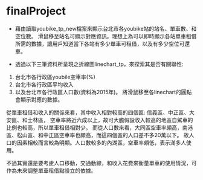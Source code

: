 # finalProject
- 藉由讀取youbike_tp_new檔案來顯示台北市各youbike站的站名、單車數、和空位數。
滑鼠移至站名可顯示對應資訊。理想上為可以即時顯示各站單車租借所需的數據，讓用戶知道當下各站有多少單車可租借，以及有多少空位可還車。

- 透過以下三筆資料所呈現之折線圖linechart_tp，來探索其是否有關聯性:
1) 台北市各行政區youbile空車率(%)
2) 台北市各行政區平均收入
3) 以及台北市各行政區人口數(資料為2015年)。
將滑鼠移至各linechart的圓點會顯示對應的數據。

從單車租借和收入的關係來看，其中收入相對較高的四個區: 信義區、中正區、大安區、和士林區，
空車率將近六成以上，故可大膽假設收入較高的地區自駕車的比例也較高，所以單車租借相對少。
而從人口數來看，大同區空車率頗高，南港區、松山區、和中正區空車率也頗高，而這四個區的人口差不多20萬以下。
故人口的因素相較而言較為明顯。人口數較多的內湖區，空車率頗低，表示滿多人使用。

不過其實還是要考慮人口移動，交通動線，和收入花費來衡量單車的使用情況，可作為未來調整單車租借點設立的依據。
